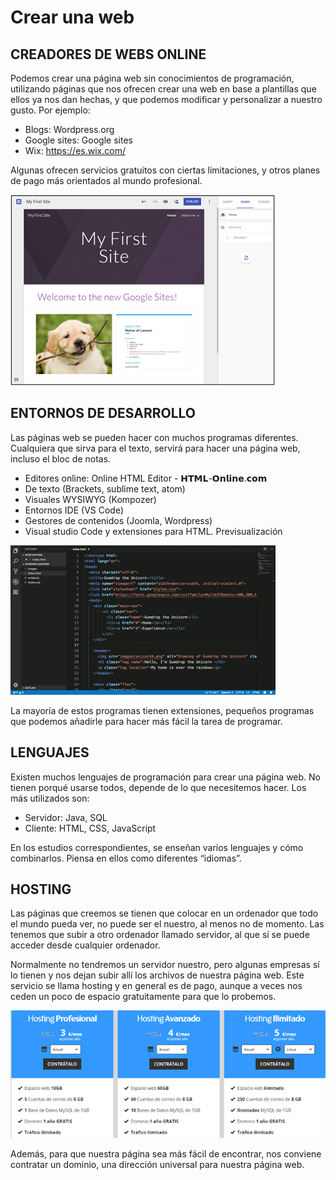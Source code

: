 # Crear una web

## CREADORES DE WEBS ONLINE

Podemos crear una página web sin conocimientos de programación, utilizando páginas que nos ofrecen crear una web en base a plantillas que ellos ya nos dan hechas, y que podemos modificar y personalizar a nuestro gusto. Por ejemplo:

- Blogs: Wordpress.org
- Google sites: Google sites
- Wix: https://es.wix.com/

Algunas ofrecen servicios gratuitos con ciertas limitaciones, y otros planes de pago más orientados al mundo profesional.

![imagen](img/2022-12-14-09-19-14.png)

## ENTORNOS DE DESARROLLO

Las páginas web se pueden hacer con muchos programas diferentes. Cualquiera que sirva para el texto, servirá para hacer una página web, incluso el bloc de notas.

- Editores online: Online HTML Editor - 𝗛𝗧𝗠𝗟-𝗢𝗻𝗹𝗶𝗻𝗲.𝗰𝗼𝗺
- De texto (Brackets, sublime text, atom)
- Visuales WYSIWYG (Kompozer)
- Entornos IDE (VS Code)
- Gestores de contenidos (Joomla, Wordpress)
- Visual studio Code y extensiones para HTML. Previsualización

![imagen](img/2022-12-14-09-19-22.png)

La mayoría de estos programas tienen extensiones, pequeños programas que podemos añadirle para hacer más fácil la tarea de programar.

## LENGUAJES

Existen muchos lenguajes de programación para crear una página web. No tienen porqué usarse todos, depende de lo que necesitemos hacer. Los más utilizados son:

- Servidor: Java, SQL
- Cliente: HTML, CSS, JavaScript

En los estudios correspondientes, se enseñan varios lenguajes y cómo combinarlos. Piensa en ellos como diferentes “idiomas”.

## HOSTING

Las páginas que creemos se tienen que colocar en un ordenador que todo el mundo pueda ver, no puede ser el nuestro, al menos no de momento. Las tenemos que subir a otro ordenador llamado servidor, al que sí se puede acceder desde cualquier ordenador.

Normalmente no tendremos un servidor nuestro, pero algunas empresas sí lo tienen y nos dejan subir allí los archivos de nuestra página web. Este servicio se llama hosting y en general es de pago, aunque a veces nos ceden un poco de espacio gratuitamente para que lo probemos.

![imagen](img/2022-12-14-09-19-31.png)

Además, para que nuestra página sea más fácil de encontrar, nos conviene contratar un dominio, una dirección universal para nuestra página web.
